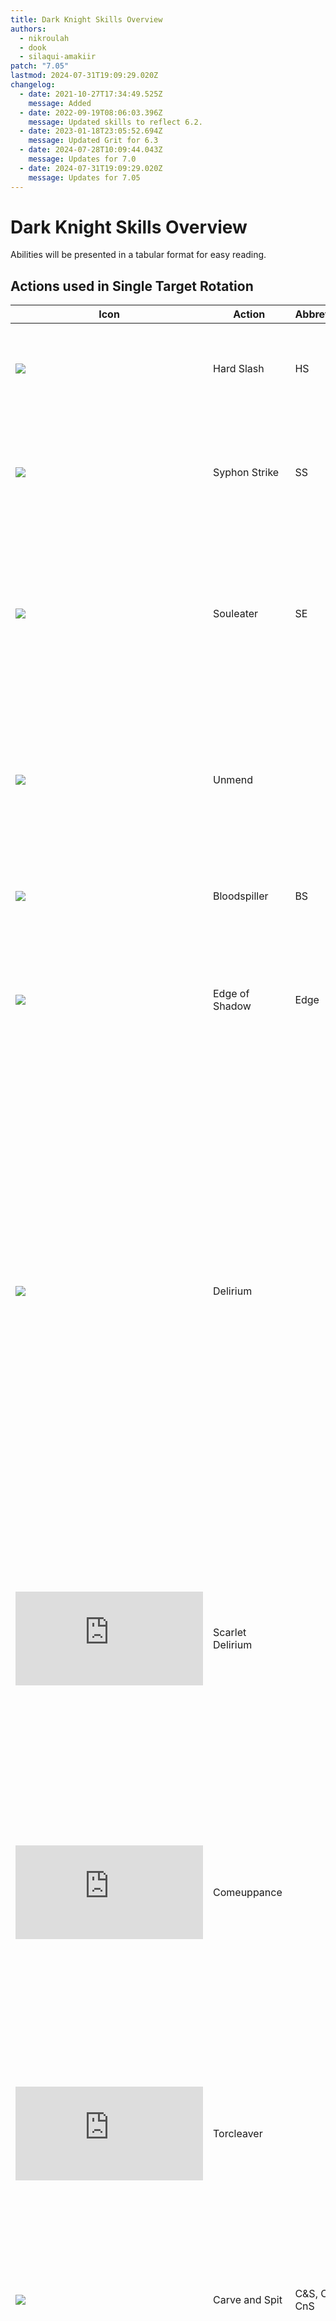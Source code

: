 ```yaml
---
title: Dark Knight Skills Overview
authors:
  - nikroulah
  - dook
  - silaqui-amakiir
patch: "7.05"
lastmod: 2024-07-31T19:09:29.020Z
changelog:
  - date: 2021-10-27T17:34:49.525Z
    message: Added
  - date: 2022-09-19T08:06:03.396Z
    message: Updated skills to reflect 6.2.
  - date: 2023-01-18T23:05:52.694Z
    message: Updated Grit for 6.3
  - date: 2024-07-28T10:09:44.043Z
    message: Updates for 7.0
  - date: 2024-07-31T19:09:29.020Z
    message: Updates for 7.05
---
```

# Dark Knight Skills Overview

Abilities will be presented in a tabular format for easy reading.

## Actions used in Single Target Rotation

| Icon                                            | Action            | Abbreviation  | Level | Type        | Recast      | Description                                                                                                                                                                                                                                                                                                                                                                                                                    |
| ----------------------------------------------- | ----------------- | ------------- | ----- | ----------- | ----------- | ------------------------------------------------------------------------------------------------------------------------------------------------------------------------------------------------------------------------------------------------------------------------------------------------------------------------------------------------------------------------------------------------------------------------------ |
| ![](https://xivapi.com/i/003000/003051_hr1.png) | Hard Slash        | HS            | 1     | Weaponskill | 2.5 seconds | The first action in your main combo. Delivers an attack with a potency of 300.                                                                                                                                                                                                                                                                                                                                                 |
| ![](https://xivapi.com/i/003000/003054_hr1.png) | Syphon Strike     | SS            | 2     | Weaponskill | 2.5 seconds | The second action in your main combo. Delivers an attack with a combo potency of 380. Restores 600 MP.                                                                                                                                                                                                                                                                                                                         |
| ![](https://xivapi.com/i/003000/003055_hr1.png) | Souleater         | SE            | 26    | Weaponskill | 2.5 seconds | The final action in your main combo. Delivers an attack with a combo potency of 480. Restores the users HP by a cure potency of 300. Generates 20 Blood Gauge.                                                                                                                                                                                                                                                                 |
| ![](https://xivapi.com/i/003000/003062_hr1.png) | Unmend            |               | 15    | Spell       | 2.5 seconds | Deals unaspected damage to the target for 150 potency (counts as 750 potency for enmity purposes). Reduces the timer of Shadowstride by 5 seconds.                                                                                                                                                                                                                                                                                   |
| ![](https://xivapi.com/i/003000/003080_hr1.png) | Bloodspiller      | BS            | 62    | Weaponskill | 2.5 seconds | Delivers an attack with a potency of 580. Costs 50 Blood Gauge.                                                                                                                                                                                                                                                                                                                                                                |
| ![](https://xivapi.com/i/003000/003086_hr1.png) | Edge of Shadow    | Edge          | 74    | Ability     | 1 second    | Deals unaspected damage to the target for 460 potency.  Grants 30 seconds of Darkside, increasing damage dealt by 10%. Costs 3000 MP.                                                                                                                                                                                                                                                                                          |
| ![](https://xivapi.com/i/003000/003078_hr1.png) | Delirium          |               | 68    | Ability     | 60 seconds  | Grants three stacks of Delirium and Blood Weapon, both of which last for 15 seconds. Each stack of Blood Weapon increases Blood Gauge by 10 and restores 600 MP upon landing a weaponskill or spell. While under the effect of any number of stacks of Delirium, Bloodspiller changes into the Torcleaver combo, and Quietus changes into Impalement, both costing no Blood Gauge, but consuming a stack of Delirium when used.|
| ![](https://beta.xivapi.com/api/1/asset/ui/icon/003000/003095_hr1.tex?format=png) | Scarlet Delirium   |             | 62    | Weaponskill | 2.5 seconds | The first action in the Torcleaver combo. Delivers an attack with a potency of 600 and restores 200 MP. Can only be used while under the effect of Delirium. Bloodspiller will change into Scarlet Delirium when under the effect of Delirium                                                                                                                                                                                                                                                                                                                                                               |
| ![](https://beta.xivapi.com/api/1/asset/ui/icon/003000/003096_hr1.tex?format=png) | Comeuppance      |             | 62    | Weaponskill | 2.5 seconds | The second action in the Torcleaver combo. Delivers an attack with a combo potency of 700 and restores 200 MP. Can only be used while under the effect of Delirium. Scarlet Delirium will change into Comeuppance after being used                                                                                                                                                                                                                                                                                                                                                                                                        |
| ![](https://beta.xivapi.com/api/1/asset/ui/icon/003000/003097_hr1.tex?format=png) | Torcleaver      |             | 62    | Weaponskill | 2.5 seconds | The third action in the Torcleaver combo. Delivers an attack with a combo potency of 800 and restores 200 MP. Can only be used while under the effect of Delirium. Comeuppance will change into Torcleaver after being used.                                                                                                                                                                                                                                                                                                                                                                                                       |
| ![](https://xivapi.com/i/003000/003058_hr1.png) | Carve and Spit    | C&S, CaS, CnS | 60    | Ability     | 60 seconds  | Delivers an attack with a potency of 540. Restores 600 MP. Shares a recast timer with Abyssal Drain.                                                                                                                                                                                                                                                                                                                           |
| ![](https://xivapi.com/i/003000/003088_hr1.png) | Living Shadow     |               | 80    | Ability     | 120 seconds | Summons a simulacrum of your darkside to fight beside you. Living Shadow lasts 20 seconds. After a 6.8 second summoning animation, the simulacrum will execute six actions, going through the following rotation: Abyssal Drain, Shadowstride, Shadowbringer, Edge of Shadow, Bloodspiller, Disesteem. Shadowstride does no damage, Shadowbringer deals 570 potency of damage, Disesteem deals 620 potency worth of damage, and all remaining attacks deal 420 potency worth of damage, for a total of 2450 potency. AoE actions (Abyssal Drain, Shadowbringer, Disesteem) also deal damage in an AoE when executed by the simulacrum, with Shadowbringer and Disesteem doing 25% reduced damage on targets beyond the first. Also grants Scorn, lasting 30 seconds and enabling Disesteem to be used. |
| ![](https://beta.xivapi.com/api/1/asset/ui/icon/003000/003099_hr1.tex?format=png) | Disesteem |             | 62    | Weaponskill | 2.5 seconds | Deals physical damage ot all enemies in a straight line in front of you with a potency of 1000 for the first enemy and 50% less for all remaining enemies. Can only be executed while Scorn is active, and removes Scorn upon execution.                                                                                                                                                                                                                                                                                                                                                                                                       |
| ![](https://xivapi.com/i/003000/003066_hr1.png) | Salted Earth      |               | 52    | Ability     | 90 seconds  | Places a ground targeted AoE dealing 50 potency per tick. Lasts 15 seconds. One tick is applied immediately when the ability is placed, and then 5 more ticks happen at 3 second intervals, starting at an unpredictable time within the first 3 seconds of placement.                                                                                                                                                                                                                                                                                                                                                    |
| ![](https://xivapi.com/i/003000/003090_hr1.png) | Salt and Darkness |               | 86    | Ability     | 20 seconds  | Deals unaspected damage with a potency of 500 to the first target standing in Salted Earth, and 50% less damage to all remaining enemies.                                                                                                                                                                                                                                                                                      |
| ![](https://xivapi.com/i/003000/003091_hr1.png) | Shadowbringer     |               | 90    | Ability     | 60 seconds  | Deals unaspected damage to the initial target for 600 potency, and 50% less to all remaining enemies in a straight line before the user. Can hold up to two charges.                                                                                                                                                                                                                                                           |

## Multi-Target Actions

| Icon                                            | Action          | Abbreviation | Level | Type        | Recast      | Description                                                                                                                                                                             |
| ----------------------------------------------- | --------------- | ------------ | ----- | ----------- | ----------- | --------------------------------------------------------------------------------------------------------------------------------------------------------------------------------------- |
| ![](https://xivapi.com/i/003000/003063_hr1.png) | Unleash         |              | 6     | Spell       | 2.5 seconds | Deals unaspected damage with a potency of 120 to all nearby enemies, and generates increased enmity.                                                                                                                      |
| ![](https://xivapi.com/i/003000/003084_hr1.png) | Stalwart Soul   |              | 72    | Spell       | 2.5 seconds | Deals unaspected damage with a combo potency of 160 to all nearby enemies, and generates increased enmity. Restores 600 MP. Increases Blood Gauge by 20.                                                                  |
| ![](https://xivapi.com/i/003000/003079_hr1.png) | Quietus         |              | 64    | Weaponskill | 2.5 seconds | Delivers an attack with a potency of 240 to all nearby enemies. Costs 50 Blood Gauge.                                                                                                   |
| ![](https://beta.xivapi.com/api/1/asset/ui/icon/003000/003097_hr1.tex?format=png) | Impalement |             | 62    | Weaponskill | 2.5 seconds | Delivers an attack with a potency of 320 to all nearby enemies. Restores 500 MP. Can only be used while under the effect of Delirium. Quietus will change into Impalement while under the effect of Delirium.                                                                                                                                                                                                                                                                                                                                                                                                       |
| ![](https://xivapi.com/i/003000/003085_hr1.png) | Flood of Shadow |              | 74    | Ability     | 1 second    | Deals unaspected damage to the target for 160 potency in a straight line before you. Grants 30 seconds of Darkside, increasing damage dealt by 10%. Costs 3000 MP.                      |
| ![](https://xivapi.com/i/003000/003064_hr1.png) | Abyssal Drain   | AD           | 56    | Ability     | 60 seconds  | Deals aspected damage for 240 potency to the target and all surrounding enemies. Restores 600 MP and heals for 200 potency worth of healing. Shares a recast timer with Carve and Spit. |

## Mitigative Actions

| Icon                                            | Action             | Abbreviation | Level | Type    | Recast      | Description                                                                                                                                                                                                                                                                                                                                                                                                                                                                                                                                                                                                                                                                                          |
| ----------------------------------------------- | ------------------ | ------------ | ----- | ------- | ----------- | ---------------------------------------------------------------------------------------------------------------------------------------------------------------------------------------------------------------------------------------------------------------------------------------------------------------------------------------------------------------------------------------------------------------------------------------------------------------------------------------------------------------------------------------------------------------------------------------------------------------------------------------------------------------------------------------------------- |
| ![](https://xivapi.com/i/000000/000801_hr1.png) | Rampart            | Ramp         | 8     | Ability | 90 seconds  | Reduces damage taken by 20% and increases healing received by 15% for 20 seconds.                                                                                                                                                                                                                                                                                                                                                                                                                                                                                                                                                                                                                                                          |
| ![](https://xivapi.com/i/000000/000806_hr1.png) | Reprisal           | Rep          | 22    | Ability | 60 seconds  | Reduces all damage dealt by nearby enemies by 10% for 15 seconds.                                                                                                                                                                                                                                                                                                                                                                                                                                                                                                                                                                                                                                   |
| ![](https://xivapi.com/i/000000/000822_hr1.png) | Arm's Length       | AL           | 32    | Ability | 120 seconds | Applies a buff that nullifies most draw-in and knockback effects, lasting six seconds. When enemies strike you while this buff is active, they receive a 20% slow debuff for 15s.                                                                                                                                                                                                                                                                                                                                                                                                                                                                                                                    |
| ![](https://beta.xivapi.com/api/1/asset/ui/icon/003000/003094_hr1.tex?format=png) | Shadowed Vigil        |              | 38    | Ability | 120 seconds | Reduces damage taken by 40% for 15 seconds. Also applies Vigilant, which lasts for 20 seconds and heals for 1200 potency when expiring or when your HP drops below 50%, whichever happens first.                                                                                                                                                                                                                                                                                                                                                                                                                                                                                                                                                                                                                                                          |
| ![](https://xivapi.com/i/003000/003076_hr1.png) | Dark Mind          | DM           | 45    | Ability | 60 seconds  | Reduces magic damage taken by 20% for ten seconds.                                                                                                                                                                                                                                                                                                                                                                                                                                                                                                                                                                                                                                                   |
| ![](https://xivapi.com/i/003000/003077_hr1.png) | Living Dead        | LD           | 50    | Ability | 300 seconds | Grants the effect of Living Dead for 10 seconds.  If HP drops to 0 while active, status will change to Walking Dead, with a duration of ten seconds. While under the effect of Walking Dead, most attacks will not drop your HP below 1, and you will heal for 1500 potency per target hit with weaponskills or spells. If you are healed for an amount equal to 100% of your maximum HP, Walking Dead is replaced with the Undead Rebirth buff, retaining its duration. Undead Rebirth prevents most attacks from dropping your HP below 1, but does not have the healing effect of Walking Dead. If the Walking Dead debuff expires without being converted into Undead Rebirth, you will be KO'd. |
| ![](https://xivapi.com/i/003000/003081_hr1.png) | The Blackest Night | TBN          | 70    | Ability | 15 seconds  | Places a shield on the target totaling 25% of their HP.  If shield is broken, grants the user Dark Arts which allows one free use of Edge of Shadow or Flood of Shadow. Costs 3000 MP.                                                                                                                                                                                                                                                                                                                                                                                                                                                                                                               |
| ![](https://xivapi.com/i/003000/003087_hr1.png) | Dark Missionary    |              | 76    | Ability | 90 seconds  | Reduces magic damage taken by self and nearby party members by 10% for 15 seconds.                                                                                                                                                                                                                                                                                                                                                                                                                                                                                                                                                                                                                   |
| ![](https://xivapi.com/i/003000/003089_hr1.png) | Oblation           |              | 82    | Ability | 60 seconds  | Reduces damage taken by self or party member by 10% for ten seconds. Can hold up to two stacks.                                                                                                                                                                                                                                                                                                                                                                                                                                                                                                                                                                                                      |

## Utility Actions

| | Icon                                         | Action    | Abbreviation | Level | Type    | Recast      | Description                                                                              |
| ----------------------------------------------- | --------- | ------------ | ----- | ------- | ----------- | ---------------------------------------------------------------------------------------- |
| ![](https://xivapi.com/i/003000/003070_hr1.png) | Grit              |               | 10    | Ability     | 2 seconds   | Dark Knight's tank stance. Significantly increases (by a factor of 10) enmity generation.                                                                                                                                                                                                                                                                                                                                                          |
| ![](https://xivapi.com/i/000000/000802_hr1.png) | Low Blow  |              | 12    | Ability | 25 seconds  | Stuns the target for five seconds.                                                       |
| ![](https://xivapi.com/i/000000/000803_hr1.png) | Provoke   | Voke         | 15    | Ability | 30 seconds  | Places yourself at the top of the target's enmity list, while gaining additional enmity. |
| ![](https://xivapi.com/i/000000/000808_hr1.png) | Interject |              | 18    | Ability | 30 seconds  | Effectively a silence. Interrupts certain enemy actions.                                 |
| ![](https://xivapi.com/i/000000/000810_hr1.png) | Shirk     |              | 48    | Ability | 120 seconds | Diverts 25% of enmity onto the target party member.                                      |
| ![](https://beta.xivapi.com/api/1/asset/ui/icon/003000/003093_hr1.tex?format=png) | Shadowstride |               | 54    | Ability     | 30 seconds  | Dark Knight's dash, also generates enmity on the target. Can hold up to two charges.                                                                                                                                                                                                                                                                                                                                 |